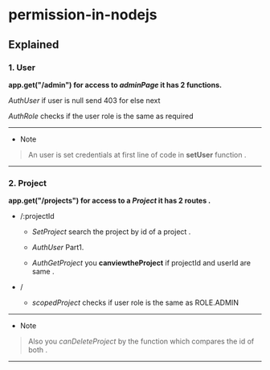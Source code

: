 # permission-in-nodejs

## Explained

### 1. User

**app.get("/admin") for access to _adminPage_ it has 2 functions.**

_AuthUser_ if user is null send 403 for else next

_AuthRole_ checks if the user role is the same as required

---

- Note

> An user is set credentials at first line of code in **setUser** function .

---

### 2. Project

**app.get("/projects") for access to a _Project_ it has 2 routes .**

- /:projectId

  - _SetProject_ search the project by id of a project .

  - _AuthUser_ Part1.

  - _AuthGetProject_ you **canviewtheProject** if projectId and userId are same .

- /

  - _scopedProject_ checks if user role is the same as ROLE.ADMIN

---

- Note

> Also you _canDeleteProject_ by the function which compares the id of both .

---
